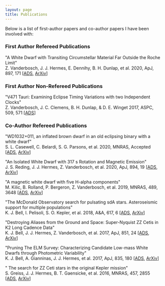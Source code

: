```yaml
---
layout: page
title: Publications
---
```

Below is a list of first-author papers and co-author papers I have been involved with:

### First Author Refereed Publications

"A White Dwarf with Transiting Circumstellar Material Far Outside the Roche Limit"  
Z. Vanderbosch, J. J. Hermes, E. Dennihy, B. H. Dunlap, et al. 2020, ApJ, 897, 171 [[ADS](https://ui.adsabs.harvard.edu/abs/2020ApJ...897..171V/abstract), [ArXiv](https://arxiv.org/abs/1908.09839)]

### First Author Non-Refereed Publications

"V471 Tauri: Examining Eclipse Timing Variations with two Independent Clocks"  
Z. Vanderbosch, J. C. Clemens, B. H. Dunlap, & D. E. Winget 2017, ASPC, 509, 571 [[ADS](https://ui.adsabs.harvard.edu/abs/2017ASPC..509..571V/abstract)]

### Co-Author Refereed Publications

"WD1032+011, an inflated brown dwarf in an old eclipsing binary with a white dwarf"  
S. L. Casewell, C. Belardi, S. G. Parsons, et al. 2020, MNRAS, Accepted [[ADS](https://ui.adsabs.harvard.edu/abs/2020arXiv200609417C/abstract), [ArXiv](https://arxiv.org/abs/2006.09417)]

"An Isolated White Dwarf with 317 s Rotation and Magnetic Emission"  
J. S. Reding, J. J. Hermes, Z. Vanderbosch, et al. 2020, ApJ, 894, 19 [[ADS](https://ui.adsabs.harvard.edu/abs/2020ApJ...894...19R/abstract), [ArXiv](https://arxiv.org/abs/2003.10450)]

"A magnetic white dwarf with five H-alpha components"  
M. Kilic, B. Rolland, P. Bergeron, Z. Vanderbosch, et al. 2019, MNRAS, 489, 3648 [[ADS](https://ui.adsabs.harvard.edu/abs/2019MNRAS.489.3648K/abstract), [ArXiv](https://arxiv.org/abs/1908.10915)]

"The McDonald Observatory search for pulsating sdA stars. Asteroseismic support for multiple populations"  
K. J. Bell, I. Pelisoli, S. O. Kepler, et al. 2018, A&A, 617, 6 [[ADS](https://ui.adsabs.harvard.edu/abs/2018A%26A...617A...6B/abstract), [ArXiv](https://arxiv.org/abs/1805.11129)]

"Destroying Aliases from the Ground and Space: Super-Nyquist ZZ Cetis in K2 Long Cadence Data"  
K. J. Bell, J. J. Hermes, Z. Vanderbosch, et al. 2017, ApJ, 851, 24 [[ADS](https://ui.adsabs.harvard.edu/abs/2017ApJ...851...24B/abstract), [ArXiv](https://arxiv.org/abs/1710.10273)]

"Pruning The ELM Survey: Characterizing Candidate Low-mass White Dwarfs through Photometric Variability"  
K. J. Bell, A. Gianninas, J. J. Hermes, et al. 2017, ApJ, 835, 180 [[ADS](https://ui.adsabs.harvard.edu/abs/2017ApJ...835..180B/abstract), [ArXiv](https://arxiv.org/abs/1612.06390)]

" The search for ZZ Ceti stars in the original Kepler mission"  
S. Greiss, J. J. Hermes, B. T. Gaensicke, et al. 2016, MNRAS, 457, 2855 [[ADS](https://ui.adsabs.harvard.edu/abs/2016MNRAS.457.2855G/abstract), [ArXiv](https://arxiv.org/abs/1601.01316)]

